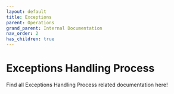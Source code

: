 ```yaml
---
layout: default
title: Exceptions
parent: Operations
grand_parent: Internal Documentation
nav_order: 2
has_children: true
---
```

# Exceptions Handling Process
Find all Exceptions Handling Process related documentation here!
